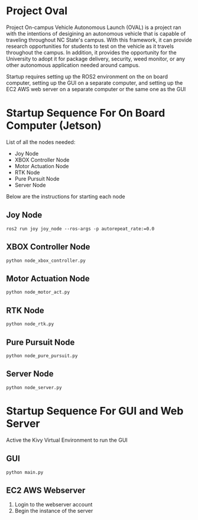 # Project Oval

Project On-campus Vehicle Autonomous Launch (OVAL) is a project ran with the intentions of desigining an autonomous vehicle that is capable of traveling throughout NC State's campus. With this framework, it can provide research opportunities for students to test on the vehicle as it travels throughout the campus. In addition, it provides the opportunity for the University to adopt it for package delivery, security, weed monitor, or any other autonomous application needed around campus.

Startup requires setting up the ROS2 environment on the on board computer, setting up the GUI on a separate computer, and setting up the EC2 AWS web server on a separate computer or the same one as the GUI

# Startup Sequence For On Board Computer (Jetson)

List of all the nodes needed:
- Joy Node
- XBOX Controller Node
- Motor Actuation Node
- RTK Node
- Pure Pursuit Node
- Server Node

Below are the instructions for starting each node

## Joy Node
```shell
ros2 run joy joy_node --ros-args -p autorepeat_rate:=0.0
```

## XBOX Controller Node
```shell
python node_xbox_controller.py
```

## Motor Actuation Node
```shell
python node_motor_act.py
```

## RTK Node
```shell
python node_rtk.py
```

## Pure Pursuit Node
```shell
python node_pure_pursuit.py
```

## Server Node
```shell
python node_server.py
```

# Startup Sequence For GUI and Web Server

Active the Kivy Virtual Environment to run the GUI

## GUI
```shell
python main.py
```

## EC2 AWS Webserver
1. Login to the webserver account
2. Begin the instance of the server



